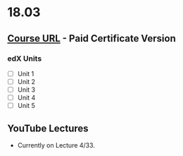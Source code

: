 # 18.03

## [Course URL](https://learning.edx.org/course/course-v1:MITx+18.031x+2T2021/home) - Paid Certificate Version

### edX Units
- [ ] Unit 1
- [ ] Unit 2
- [ ] Unit 3
- [ ] Unit 4
- [ ] Unit 5

## YouTube Lectures
* Currently on Lecture 4/33.

